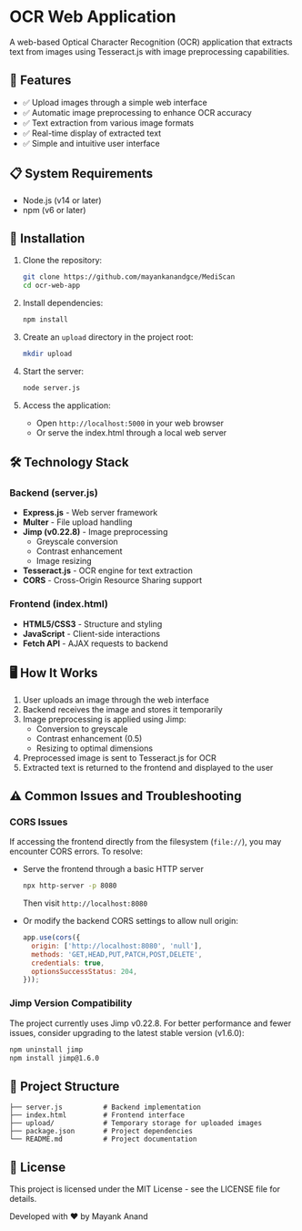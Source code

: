 # OCR Web Application

A web-based Optical Character Recognition (OCR) application that extracts text from images using Tesseract.js with image preprocessing capabilities.

## 🚀 Features

- ✅ Upload images through a simple web interface
- ✅ Automatic image preprocessing to enhance OCR accuracy
- ✅ Text extraction from various image formats
- ✅ Real-time display of extracted text
- ✅ Simple and intuitive user interface

## 📋 System Requirements

- Node.js (v14 or later)
- npm (v6 or later)

## 🔧 Installation

1. Clone the repository:
   ```bash
   git clone https://github.com/mayankanandgce/MediScan
   cd ocr-web-app
   ```

2. Install dependencies:
   ```bash
   npm install
   ```

3. Create an `upload` directory in the project root:
   ```bash
   mkdir upload
   ```

4. Start the server:
   ```bash
   node server.js
   ```

5. Access the application:
   - Open `http://localhost:5000` in your web browser
   - Or serve the index.html through a local web server

## 🛠️ Technology Stack

### Backend (server.js)

- **Express.js** - Web server framework
- **Multer** - File upload handling
- **Jimp (v0.22.8)** - Image preprocessing
  - Greyscale conversion
  - Contrast enhancement
  - Image resizing
- **Tesseract.js** - OCR engine for text extraction
- **CORS** - Cross-Origin Resource Sharing support

### Frontend (index.html)

- **HTML5/CSS3** - Structure and styling
- **JavaScript** - Client-side interactions
- **Fetch API** - AJAX requests to backend

## 🖥️ How It Works

1. User uploads an image through the web interface
2. Backend receives the image and stores it temporarily
3. Image preprocessing is applied using Jimp:
   - Conversion to greyscale
   - Contrast enhancement (0.5)
   - Resizing to optimal dimensions
4. Preprocessed image is sent to Tesseract.js for OCR
5. Extracted text is returned to the frontend and displayed to the user

## ⚠️ Common Issues and Troubleshooting

### CORS Issues

If accessing the frontend directly from the filesystem (`file://`), you may encounter CORS errors. To resolve:

- Serve the frontend through a basic HTTP server
  ```bash
  npx http-server -p 8080
  ```
  Then visit `http://localhost:8080`

- Or modify the backend CORS settings to allow null origin:
  ```javascript
  app.use(cors({
    origin: ['http://localhost:8080', 'null'],
    methods: 'GET,HEAD,PUT,PATCH,POST,DELETE',
    credentials: true,
    optionsSuccessStatus: 204,
  }));
  ```

### Jimp Version Compatibility

The project currently uses Jimp v0.22.8. For better performance and fewer issues, consider upgrading to the latest stable version (v1.6.0):

```bash
npm uninstall jimp
npm install jimp@1.6.0
```

## 📁 Project Structure

```
├── server.js          # Backend implementation
├── index.html         # Frontend interface
├── upload/            # Temporary storage for uploaded images
├── package.json       # Project dependencies
└── README.md          # Project documentation
```


## 📄 License

This project is licensed under the MIT License - see the LICENSE file for details.

Developed with ❤️ by Mayank Anand
